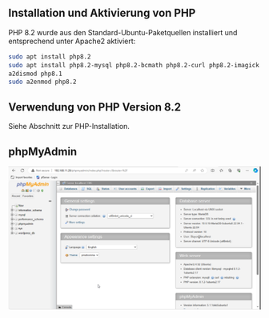 ## Installation und Aktivierung von PHP

PHP 8.2 wurde aus den Standard-Ubuntu-Paketquellen installiert und entsprechend unter Apache2 aktiviert:

```bash
sudo apt install php8.2 
sudo apt install php8.2-mysql php8.2-bcmath php8.2-curl php8.2-imagick php8.2-dom php8.2-zip php8.2-intl
a2dismod php8.1
sudo a2enmod php8.2
```

## Verwendung von PHP Version 8.2

Siehe Abschnitt zur PHP-Installation.

## phpMyAdmin

![phpMyAdmin](Images/phpmyadmin.png)